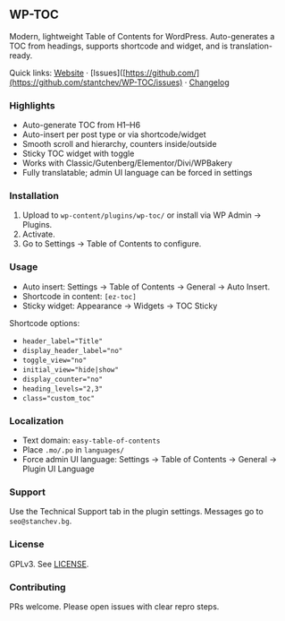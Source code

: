 <h2>WP-TOC</h2>

Modern, lightweight Table of Contents for WordPress. Auto-generates a TOC from headings, supports shortcode and widget, and is translation-ready.

Quick links: [Website](https://stanchev.bg/) · [Issues]([https://github.com/](https://github.com/stantchev/WP-TOC/issues) · [Changelog](./changelog.txt)

### Highlights
- Auto-generate TOC from H1–H6
- Auto-insert per post type or via shortcode/widget
- Smooth scroll and hierarchy, counters inside/outside
- Sticky TOC widget with toggle
- Works with Classic/Gutenberg/Elementor/Divi/WPBakery
- Fully translatable; admin UI language can be forced in settings

### Installation
1) Upload to `wp-content/plugins/wp-toc/` or install via WP Admin → Plugins.  
2) Activate.  
3) Go to Settings → Table of Contents to configure.

### Usage
- Auto insert: Settings → Table of Contents → General → Auto Insert.  
- Shortcode in content: `[ez-toc]`  
- Sticky widget: Appearance → Widgets → TOC Sticky

Shortcode options:
- `header_label="Title"`  
- `display_header_label="no"`  
- `toggle_view="no"`  
- `initial_view="hide|show"`  
- `display_counter="no"`  
- `heading_levels="2,3"`  
- `class="custom_toc"`

### Localization
- Text domain: `easy-table-of-contents`  
- Place `.mo/.po` in `languages/`  
- Force admin UI language: Settings → Table of Contents → General → Plugin UI Language

### Support
Use the Technical Support tab in the plugin settings. Messages go to `seo@stanchev.bg`.

### License
GPLv3. See [LICENSE]([https://www.gnu.org/licenses/gpl-2.0.html](https://github.com/stantchev/WP-TOC#GPL-3.0-1-ov-file)).

### Contributing
PRs welcome. Please open issues with clear repro steps.
